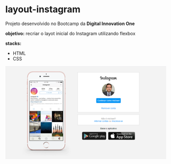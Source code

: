 # layout-instagram

Projeto desenvolvido no Bootcamp da **Digital Innovation One**

**objetivo:** recriar o layot inicial do Instagram utilizando flexbox

**stacks:**
* HTML
* CSS

![layout-instagram](img/instagram-layout.PNG)





